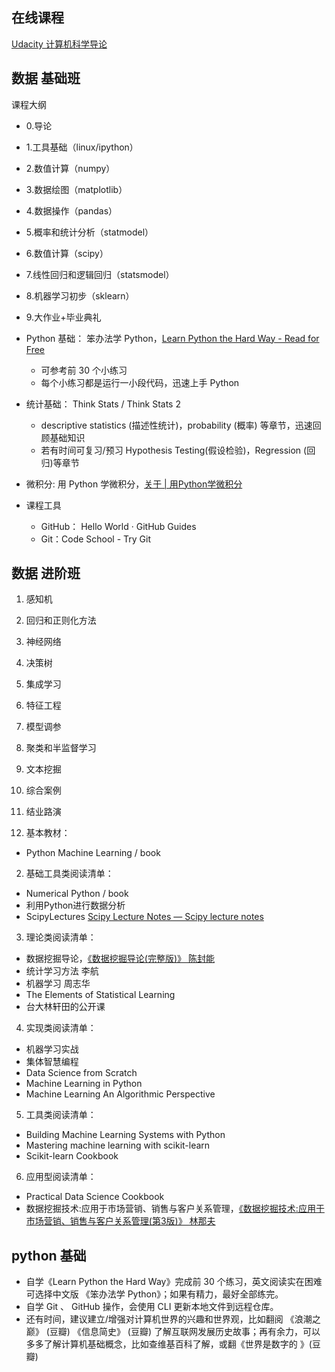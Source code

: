 ## 在线课程

[Udacity 计算机科学导论](https://cn.udacity.com/course/intro-to-computer-science--cs101)

## 数据 基础班

课程大纲
- 0.导论
- 1.工具基础（linux/ipython）
- 2.数值计算（numpy）
- 3.数据绘图（matplotlib）
- 4.数据操作（pandas）
- 5.概率和统计分析（statmodel）
- 6.数值计算（scipy）
- 7.线性回归和逻辑回归（statsmodel）
- 8.机器学习初步（sklearn）
- 9.大作业+毕业典礼

- Python 基础： 笨办法学 Python，[Learn Python the Hard Way - Read for Free](https://learnpythonthehardway.org/book/)
  - 可参考前 30 个小练习
  - 每个小练习都是运行一小段代码，迅速上手 Python
- 统计基础： Think Stats / Think Stats 2
  - descriptive statistics (描述性统计)，probability (概率) 等章节，迅速回顾基础知识
  - 若有时间可复习/预习 Hypothesis Testing(假设检验)，Regression (回归)等章节
- 微积分: 用 Python 学微积分，[关于 | 用Python学微积分](https://ryancheunggit.gitbooks.io/calculus-with-python/content/)
- 课程工具
  - GitHub： Hello World · GitHub Guides
  - Git：Code School - Try Git

## 数据 进阶班

1. 感知机
2. 回归和正则化方法
3. 神经网络
4. 决策树
5. 集成学习
6. 特征工程
7. 模型调参
8. 聚类和半监督学习
9. 文本挖掘
10. 综合案例
11. 结业路演

1. 基本教材：
- Python Machine Learning / book
2. 基础工具类阅读清单：
- Numerical Python / book
- 利用Python进行数据分析
- ScipyLectures [Scipy Lecture Notes — Scipy lecture notes](http://www.scipy-lectures.org/)
3. 理论类阅读清单：
- 数据挖掘导论，[《数据挖掘导论(完整版)》 陈封能](https://www.amazon.cn/gp/product/B004FR9L2W?keywords=%E6%95%B0%E6%8D%AE%E6%8C%96%E6%8E%98%E5%AF%BC%E8%AE%BA&qid=1454402785&ref_=sr_1_1&sr=8-1)
- 统计学习方法 李航
- 机器学习 周志华
- The Elements of Statistical Learning
- 台大林轩田的公开课
4. 实现类阅读清单：
- 机器学习实战
- 集体智慧编程
- Data Science from Scratch
- Machine Learning in Python
- Machine Learning An Algorithmic Perspective
5. 工具类阅读清单：
- Building Machine Learning Systems with Python
- Mastering machine learning with scikit-learn
- Scikit-learn Cookbook
6. 应用型阅读清单：
- Practical Data Science Cookbook
- 数据挖掘技术:应用于市场营销、销售与客户关系管理，[《数据挖掘技术:应用于市场营销、销售与客户关系管理(第3版)》 林那夫](https://www.amazon.cn/%E6%95%B0%E6%8D%AE%E6%8C%96%E6%8E%98%E6%8A%80%E6%9C%AF-%E5%BA%94%E7%94%A8%E4%BA%8E%E5%B8%82%E5%9C%BA%E8%90%A5%E9%94%80-%E9%94%80%E5%94%AE%E4%B8%8E%E5%AE%A2%E6%88%B7%E5%85%B3%E7%B3%BB%E7%AE%A1%E7%90%86-%E6%9E%97%E9%82%A3%E5%A4%AB/dp/B00BT96HPS/ref=sr_1_fkmr2_2?ie=UTF8&qid=1454383710&sr=8-2-fkmr2&keywords=Data+mining+techniques+for+marketing%2C+sales+and+CRM)

## python 基础

- 自学《Learn Python the Hard Way》完成前 30 个练习，英文阅读实在困难可选择中文版 《笨办法学 Python》；如果有精力，最好全部练完。
- 自学 Git 、 GitHub 操作，会使用 CLI 更新本地文件到远程仓库。
- 还有时间，建议建立/增强对计算机世界的兴趣和世界观，比如翻阅 《浪潮之巅》 (豆瓣) 《信息简史》 (豆瓣) 了解互联网发展历史故事；再有余力，可以多多了解计算机基础概念，比如查维基百科了解，或翻《世界是数字的 》(豆瓣)
